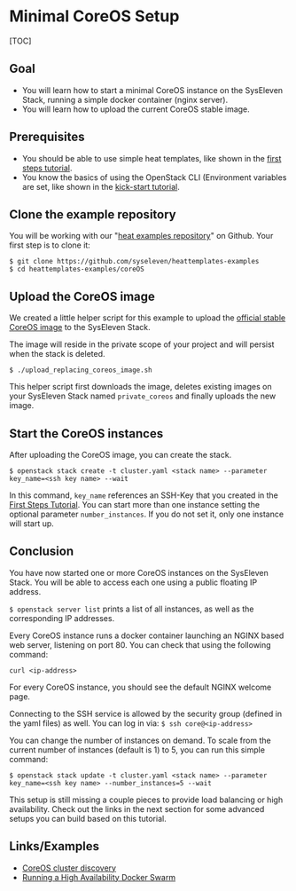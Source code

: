# Minimal CoreOS Setup

[TOC]

## Goal

* You will learn how to start a minimal CoreOS instance on the SysEleven Stack, running a simple docker container (nginx server).
* You will learn how to upload the current CoreOS stable image.

## Prerequisites

* You should be able to use simple heat templates, like shown in the [first steps tutorial](01-firststeps/).
* You know the basics of using the OpenStack CLI (Environment variables are set, like shown in the [kick-start tutorial](02-kickstart/).

## Clone the example repository

You will be working with our "[heat examples repository](https://github.com/syseleven/heattemplates-examples)" on Github. Your first step is to clone it:

```
$ git clone https://github.com/syseleven/heattemplates-examples
$ cd heattemplates-examples/coreOS
```

## Upload the CoreOS image

We created a little helper script for this example to upload the [official stable CoreOS image](https://coreos.com/os/docs/latest/booting-on-openstack.html) to the SysEleven Stack.

The image will reside in the private scope of your project and will persist when the stack is deleted.

```
$ ./upload_replacing_coreos_image.sh
```

This helper script first downloads the image, deletes existing images on your SysEleven Stack named `private_coreos` and finally uploads the new image.

## Start the CoreOS instances

After uploading the CoreOS image, you can create the stack.

```
$ openstack stack create -t cluster.yaml <stack name> --parameter key_name=<ssh key name> --wait
```

In this command, `key_name` references an SSH-Key that you created in the [First Steps Tutorial](01-firststeps/#importing-your-ssh-key). You can start more than one instance setting the optional parameter `number_instances`. If you do not set it, only one instance will start up.

## Conclusion

You have now started one or more CoreOS instances on the SysEleven Stack. You will be able to access each one using a public floating IP address.

`$ openstack server list` prints a list of all instances, as well as the corresponding IP addresses.

Every CoreOS instance runs a docker container launching an NGINX based web server, listening on port 80. You can check that using the following command:

`curl <ip-address>` 

For every CoreOS instance, you should see the default NGINX welcome page.

Connecting to the SSH service is allowed by the security group (defined in the yaml files) as well. You can log in via:
`$ ssh core@<ip-address>`

You can change the number of instances on demand. To scale from the current number of instances (default is 1) to 5, you can run this simple command:

```
$ openstack stack update -t cluster.yaml <stack name> --parameter key_name=<ssh key name> --number_instances=5 --wait
```

This setup is still missing a couple pieces to provide load balancing or high availability. Check out the links in the next section for some advanced setups you can build based on this tutorial.


## Links/Examples

* [CoreOS cluster discovery](https://coreos.com/os/docs/latest/cluster-discovery.html)
* [Running a High Availability Docker Swarm](http://tech.paulcz.net/2016/01/running-ha-docker-swarm/)
